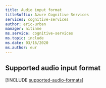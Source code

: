 ```yaml
---
title: Audio input format
titleSuffix: Azure Cognitive Services
services: cognitive-services
author: eric-urban
manager: nitinme
ms.service: cognitive-services
ms.topic: include
ms.date: 03/16/2020
ms.author: eur
---
```


## Supported audio input format

[!INCLUDE [supported-audio-formats](supported-audio-formats.md)]
